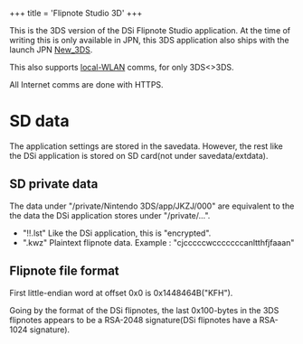 +++
title = 'Flipnote Studio 3D'
+++

This is the 3DS version of the DSi Flipnote Studio application. At the
time of writing this is only available in JPN, this 3DS application also
ships with the launch JPN [New_3DS](New_3DS "wikilink").

This also supports [local-WLAN](NWM_Services "wikilink") comms, for only
3DS\<\>3DS.

All Internet comms are done with HTTPS.

# SD data

The application settings are stored in the savedata. However, the rest
like the DSi application is stored on SD card(not under
savedata/extdata).

## SD private data

The data under "/private/Nintendo 3DS/app/JKZJ/000" are equivalent to
the the data the DSi application stores under "/private/...".

- "!!.lst" Like the DSi application, this is "encrypted".
- "<name>.kwz" Plaintext flipnote data. Example <name>:
  "cjcccccwcccccccanltthfjfaaan"

## Flipnote file format

First little-endian word at offset 0x0 is 0x1448464B("KFH").

Going by the format of the DSi flipnotes, the last 0x100-bytes in the
3DS flipnotes appears to be a RSA-2048 signature(DSi flipnotes have a
RSA-1024 signature).